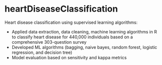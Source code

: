 # heartDiseaseClassification

Heart disease classification using supervised learning algorithms:

- Applied data extraction, data cleaning, machine learning algorithms in R to classify heart disease for 440,000 individuals based on a comprehensive 303-question survey
- Developed ML algorithms (bagging, naive bayes, random forest, logistic regression, and decision tree)
- Model evaluation based on sensitivity and kappa metrics
